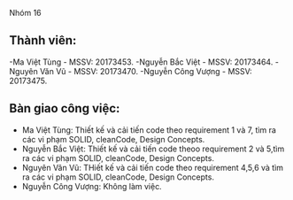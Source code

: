  Nhóm 16

## Thành viên:
-Ma Việt Tùng - MSSV: 20173453.
-Nguyễn Bắc Việt - MSSV: 20173464.
-Nguyên Văn Vũ - MSSV: 20173470.
-Nguyễn Công Vượng - MSSV: 20173475.
## Bàn giao công việc:
- Ma Việt Tùng: Thiết kế và cải tiến code theo requirement 1 và 7, tìm ra các vi phạm SOLID, cleanCode, Design Concepts.
- Nguyễn Bắc Việt: Thiết kế và cải tiến code theoo requirement 2 và 5,tìm ra các vi phạm SOLID, cleanCode, Design Concepts.
- Nguyên Vân Vũ: THiết kế và cải tiến code theo requirement 4,5,6 và tìm ra các vi phạm SOLID, cleanCode, Design Concepts.
- Nguyễn Công Vượng: Không làm việc.
